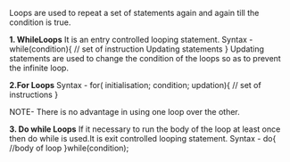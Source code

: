 Loops are used to repeat a set of statements again and again till the condition is true.

**1. WhileLoops**
    It is an entry controlled looping statement.
    Syntax - while(condition){
    // set of instruction
    Updating statements 
    }
    Updating statements are used to change the condition of the loops so as to prevent the infinite loop.

**2.For Loops**
    Syntax - for( initialisation; condition; updation){
    // set of instructions 
    }

NOTE- There is no advantage in using one loop over the other.

 **3. Do while Loops** 
     If it necessary to run the body of the loop at least once then do while is used.It is exit controlled looping statement.
    Syntax - do{
    //body of loop 
    }while(condition);